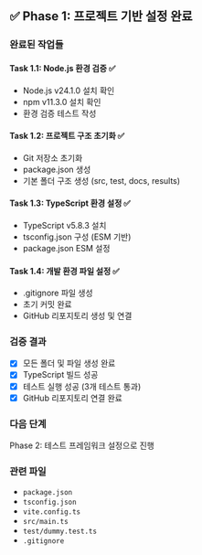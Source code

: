 ## ✅ Phase 1: 프로젝트 기반 설정 완료

### 완료된 작업들

#### Task 1.1: Node.js 환경 검증 ✅
- Node.js v24.1.0 설치 확인
- npm v11.3.0 설치 확인
- 환경 검증 테스트 작성

#### Task 1.2: 프로젝트 구조 초기화 ✅  
- Git 저장소 초기화
- package.json 생성
- 기본 폴더 구조 생성 (src, test, docs, results)

#### Task 1.3: TypeScript 환경 설정 ✅
- TypeScript v5.8.3 설치
- tsconfig.json 구성 (ESM 기반)
- package.json ESM 설정

#### Task 1.4: 개발 환경 파일 설정 ✅
- .gitignore 파일 생성
- 초기 커밋 완료
- GitHub 리포지토리 생성 및 연결

### 검증 결과
- [x] 모든 폴더 및 파일 생성 완료
- [x] TypeScript 빌드 성공
- [x] 테스트 실행 성공 (3개 테스트 통과)
- [x] GitHub 리포지토리 연결 완료

### 다음 단계
Phase 2: 테스트 프레임워크 설정으로 진행

### 관련 파일
- `package.json`
- `tsconfig.json` 
- `vite.config.ts`
- `src/main.ts`
- `test/dummy.test.ts`
- `.gitignore` 